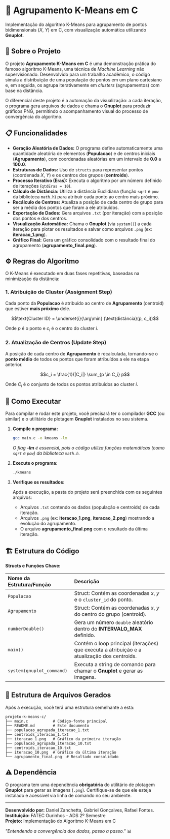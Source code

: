 # 🤖 Agrupamento K-Means em C

Implementação do algoritmo K-Means para agrupamento de pontos bidimensionais ($X$, $Y$) em C, com visualização automática utilizando **Gnuplot**.

## 🎯 Sobre o Projeto

O projeto **Agrupamento K-Means em C** é uma demonstração prática do famoso algoritmo K-Means, uma técnica de *Machine Learning* não supervisionado. Desenvolvido para um trabalho acadêmico, o código simula a distribuição de uma população de pontos em um plano cartesiano e, em seguida, os agrupa iterativamente em *clusters* (agrupamentos) com base na distância.

O diferencial deste projeto é a automação da visualização: a cada iteração, o programa gera arquivos de dados e chama o **Gnuplot** para produzir gráficos PNG, permitindo o acompanhamento visual do processo de convergência do algoritmo.

## 📋 Funcionalidades

  - **Geração Aleatória de Dados:** O programa define automaticamente uma quantidade aleatória de elementos (**Populacao**) e de centros iniciais (**Agrupamento**), com coordenadas aleatórias em um intervalo de **0.0** a **100.0**.
  - **Estruturas de Dados:** Uso de `structs` para representar pontos (coordenada $X$, $Y$) e os centros dos grupos (**centroids**).
  - **Processo Iterativo (Eras):** Executa o algoritmo por um número definido de iterações (`qtdEras = 10`).
  - **Cálculo de Distância:** Utiliza a distância Euclidiana (função `sqrt` e `pow` da biblioteca `math.h`) para atribuir cada ponto ao centro mais próximo.
  - **Recálculo de Centros:** Atualiza a posição de cada centro de grupo para ser a média dos pontos que foram a ele atribuídos.
  - **Exportação de Dados:** Gera arquivos `.txt` (por iteração) com a posição dos pontos e dos centros.
  - **Visualização Automática:** Chama o **Gnuplot** (via `system()`) a cada iteração para plotar os resultados e salvar como arquivos `.png` (ex: **iteracao\_1.png**).
  - **Gráfico Final:** Gera um gráfico consolidado com o resultado final do agrupamento (**agrupamento\_final.png**).

## ⚙️ Regras do Algoritmo

O K-Means é executado em duas fases repetitivas, baseadas na minimização da distância:

### 1\. Atribuição de Cluster (Assignment Step)

Cada ponto da **Populacao** é atribuído ao centro de **Agrupamento** (centroid) que estiver **mais próximo** dele.

$$\text{Cluster ID} = \underset{i}{\arg\min} (\text{distância}(p, c_i))$$

Onde $p$ é o ponto e $c_i$ é o centro do cluster $i$.

### 2\. Atualização de Centros (Update Step)

A posição de cada centro de **Agrupamento** é recalculada, tornando-se o **ponto médio** de todos os pontos que foram atribuídos a ele na etapa anterior.

$$c_i = \frac{1}{|C_i|} \sum_{p \in C_i} p$$

Onde $C_i$ é o conjunto de todos os pontos atribuídos ao cluster $i$.

## 🚀 Como Executar

Para compilar e rodar este projeto, você precisará ter o compilador **GCC** (ou similar) e o utilitário de plotagem **Gnuplot** instalados no seu sistema.

1.  **Compile o programa:**

    ```bash
    gcc main.c -o kmeans -lm
    ```

    *O flag **-lm** é essencial, pois o código utiliza funções matemáticas (como `sqrt` e `pow`) da biblioteca `math.h`.*

2.  **Execute o programa:**

    ```bash
    ./kmeans
    ```

3.  **Verifique os resultados:**

    Após a execução, a pasta do projeto será preenchida com os seguintes arquivos:

      - Arquivos `.txt` contendo os dados (população e centroids) de cada iteração.
      - Arquivos `.png` (ex: **iteracao\_1.png**, **iteracao\_2.png**) mostrando a evolução do agrupamento.
      - O arquivo **agrupamento\_final.png** com o resultado da última iteração.

## 🏗️ Estrutura do Código

**Structs e Funções Chave:**

| Nome da Estrutura/Função | Descrição |
| :--- | :--- |
| `Populacao` | Struct: Contém as coordenadas $x$, $y$ e o `cluster_id` do ponto. |
| `Agrupamento` | Struct: Contém as coordenadas $x$, $y$ do centro do grupo (centroid). |
| `numberDouble()` | Gera um número `double` aleatório dentro do **INTERVALO\_MAX** definido. |
| `main()` | Contém o loop principal (iterações) que executa a atribuição e a atualização dos centroids. |
| `system(gnuplot_command)` | Executa a string de comando para chamar o **Gnuplot** e gerar as imagens. |

## 📂 Estrutura de Arquivos Gerados

Após a execução, você terá uma estrutura semelhante a esta:

```
projeto-k-means-c/
├── main.c           # Código-fonte principal
├── README.md        # Este documento
├── populacao_agrupada_iteracao_1.txt
├── centroids_iteracao_1.txt
├── iteracao_1.png   # Gráfico da primeira iteração
├── populacao_agrupada_iteracao_10.txt
├── centroids_iteracao_10.txt
├── iteracao_10.png  # Gráfico da última iteração
└── agrupamento_final.png  # Resultado consolidado
```

## ⚠️ Dependência

O programa tem uma dependência **obrigatória** do utilitário de plotagem **Gnuplot** para gerar as imagens (`.png`). Certifique-se de que ele esteja instalado e acessível via linha de comando no seu ambiente.

-----

**Desenvolvido por:** Daniel Zanchetta, Gabriel Gonçalves, Rafael Fontes. <br>
**Instituição:** FATEC Ourinhos - ADS 2º Semestre  
**Projeto:** Implementação do Algoritmo K-Means em C

*"Entendendo a convergência dos dados, passo a passo."* 📊
